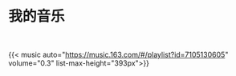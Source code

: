 # 我的音乐


<br>

{{< music auto="https://music.163.com/#/playlist?id=7105130605" volume="0.3" list-max-height="393px">}}


